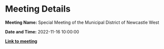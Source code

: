 # Meeting Details

**Meeting Name:** Special Meeting of the Municipal District of Newcastle West

**Date and Time:** 2022-11-16 10:00:00

**<a href="https://www.limerick.ie/council/whats-on/special-meeting-municipal-district-newcastle-west-11" target="_blank">Link to meeting</a>**
